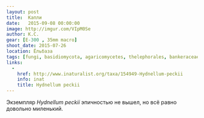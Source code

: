 ```yaml
---
layout: post
title:  Капли
date:   2015-09-08 00:00:00
image: http://imgur.com/VIpM0Se
author: К.С.
gear: [E-300 , 35mm macro]
shoot_date: 2015-07-26
location: Ёльбаза
tags: [fungi, basidiomycota, agaricomycetes, thelephorales, bankeraceae, hydnellum, hydnellum peckii]
links:
  -
    href: http://www.inaturalist.org/taxa/154949-Hydnellum-peckii
    info: inat
    title: Hydnellum peckii
---
```


Экземпляр _Hydnellum peckii_ эпичностью не вышел, но всё равно довольно
миленький.
